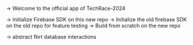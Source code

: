 -> Welcome to the official app of TechRace-2024

-> Initialize Firebase SDK on this new repo
-> Initialize the old firebase SDK on the old repo for feature testing
-> Build from scratch on the new repo

-> abstract fbrt database interactions
